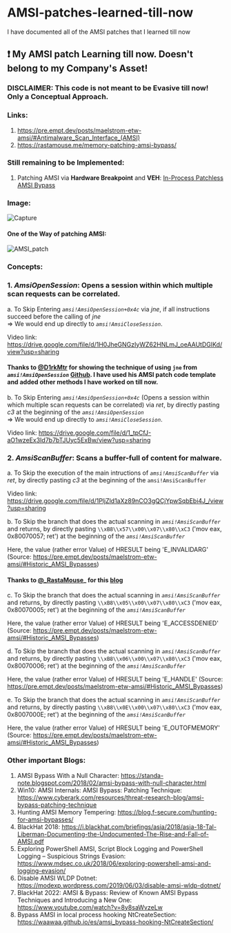 # AMSI-patches-learned-till-now
I have documented all of the AMSI patches that I learned till now

## :exclamation: My AMSI patch Learning till now. Doesn't belong to my Company's Asset!

### DISCLAIMER: This code is not meant to be Evasive till now! Only a Conceptual Approach.

### Links:
1. https://pre.empt.dev/posts/maelstrom-etw-amsi/#Antimalware_Scan_Interface_(AMSI)
2. https://rastamouse.me/memory-patching-amsi-bypass/ 

### Still remaining to be Implemented:
1. Patching AMSI via **Hardware Breakpoint** and **VEH**: [In-Process Patchless AMSI Bypass](https://ethicalchaos.dev/2022/04/17/in-process-patchless-amsi-bypass/)

### Image:

![Capture](https://user-images.githubusercontent.com/61424547/216752409-be8f1120-c1e0-4052-b950-69ac0b020eaf.PNG)

#### One of the Way of patching AMSI:

![AMSI_patch](https://user-images.githubusercontent.com/61424547/216752741-9fb198ad-c041-43d4-af2b-1118086fa43c.PNG)

### Concepts:

### 1. ***AmsiOpenSession***: Opens a session within which multiple scan requests can be correlated.

a. To Skip Entering _`amsi!AmsiOpenSession+0x4c`_ via _jne_, if all instructions succeed before the calling of _jne_\
=> We would end up directly to _`amsi!AmsiCloseSession`_.

Video link: https://drive.google.com/file/d/1H0JheGNGzIyWZ62HNLmJ_oeAAUtDGIKd/view?usp=sharing

#### Thanks to [@D1rkMtr](https://twitter.com/D1rkMtr/) for showing the technique of using `jne` from _`amsi!AmsiOpenSession`_ [Github](https://github.com/TheD1rkMtr/AMSI_patch). I have used his AMSI patch code template and added other methods I have worked on till now.

b. To Skip Entering _`amsi!AmsiOpenSession+0x4c`_ (Opens a session within which multiple scan requests can be correlated) via _ret_, by directly pasting _c3_ at the beginning of the _`amsi!AmsiOpenSession`_\
=> We would end up directly to _`amsi!AmsiCloseSession`_.

Video link: https://drive.google.com/file/d/1_tpCfJ-aO1wzeEx3Id7b7bTJUyc5ExBw/view?usp=sharing

### 2. ***AmsiScanBuffer***: Scans a buffer-full of content for malware.

a. To Skip the execution of the main intructions of _`amsi!AmsiScanBuffer`_ via _ret_, by directly pasting _c3_ at the beginning of the `amsi!AmsiScanBuffer`

Video link: https://drive.google.com/file/d/1PljZld1aXz89nCO3gQCjYpwSqbEbi4J_/view?usp=sharing

b. To Skip the branch that does the actual scanning in _`amsi!AmsiScanBuffer`_ and returns, by directly pasting `\\xB8\\x57\\x00\\x07\\x80\\xC3` ('mov eax, 0x80070057; ret') at the beginning of the _`amsi!AmsiScanBuffer`_

Here, the value (rather error Value) of HRESULT being 'E_INVALIDARG' (Source: https://pre.empt.dev/posts/maelstrom-etw-amsi/#Historic_AMSI_Bypasses)

#### Thanks to [@_RastaMouse](https://twitter.com/_RastaMouse)_ for this [blog](https://rastamouse.me/memory-patching-amsi-bypass/)

c. To Skip the branch that does the actual scanning in _`amsi!AmsiScanBuffer`_ and returns, by directly pasting `\\xB8\\x05\\x00\\x07\\x80\\xC3` ('mov eax, 0x80070005; ret') at the beginning of the _`amsi!AmsiScanBuffer`_

Here, the value (rather error Value) of HRESULT being 'E_ACCESSDENIED' (Source: https://pre.empt.dev/posts/maelstrom-etw-amsi/#Historic_AMSI_Bypasses)

d. To Skip the branch that does the actual scanning in _`amsi!AmsiScanBuffer`_ and returns, by directly pasting `\\xB8\\x06\\x00\\x07\\x80\\xC3` ('mov eax, 0x80070006; ret') at the beginning of the _`amsi!AmsiScanBuffer`_

Here, the value (rather error Value) of HRESULT being 'E_HANDLE' (Source: https://pre.empt.dev/posts/maelstrom-etw-amsi/#Historic_AMSI_Bypasses)

e. To Skip the branch that does the actual scanning in _`amsi!AmsiScanBuffer`_ and returns, by directly pasting `\\xB8\\x0E\\x00\\x07\\x80\\xC3` ('mov eax, 0x8007000E; ret') at the beginning of the _`amsi!AmsiScanBuffer`_

Here, the value (rather error Value) of HRESULT being 'E_OUTOFMEMORY' (Source: https://pre.empt.dev/posts/maelstrom-etw-amsi/#Historic_AMSI_Bypasses)

### Other important Blogs:
1. AMSI Bypass With a Null Character: https://standa-note.blogspot.com/2018/02/amsi-bypass-with-null-character.html
2. Win10: AMSI Internals: AMSI Bypass: Patching Technique: https://www.cyberark.com/resources/threat-research-blog/amsi-bypass-patching-technique
3. Hunting AMSI Memory Tempering: https://blog.f-secure.com/hunting-for-amsi-bypasses/
4. BlackHat 2018: https://i.blackhat.com/briefings/asia/2018/asia-18-Tal-Liberman-Documenting-the-Undocumented-The-Rise-and-Fall-of-AMSI.pdf
5. Exploring PowerShell AMSI, Script Block Logging and PowerShell Logging – Suspicious Strings Evasion: https://www.mdsec.co.uk/2018/06/exploring-powershell-amsi-and-logging-evasion/
6. Disable AMSI WLDP Dotnet: https://modexp.wordpress.com/2019/06/03/disable-amsi-wldp-dotnet/
7. BlackHat 2022: AMSI & Bypass: Review of Known AMSI Bypass Techniques and Introducing a New One: https://www.youtube.com/watch?v=8y8saWvzeLw
8. Bypass AMSI in local process hooking NtCreateSection: https://waawaa.github.io/es/amsi_bypass-hooking-NtCreateSection/

